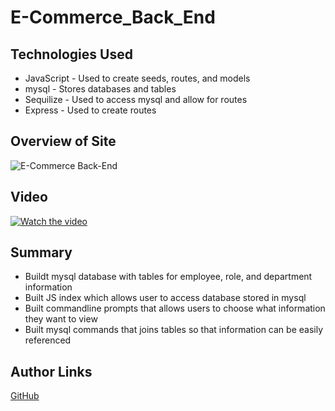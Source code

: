 # E-Commerce_Back_End

## Technologies Used

* JavaScript - Used to create seeds, routes, and models
* mysql - Stores databases and tables
* Sequilize - Used to access mysql and allow for routes
* Express - Used to create routes


## Overview of Site

![E-Commerce Back-End](https://i.imgur.com/9InGT6Y.jpg)

## Video
 [![Watch the video](https://imgur.com/RxLZfGi.jpg)](https://drive.google.com/file/d/1LMJrZm8ybJURfmX1uHOr2S_dyggnQV6R/view?usp=sharing)

## Summary

* Buildt mysql database with tables for employee, role, and department information
* Built JS index which allows user to access database stored in mysql
* Built commandline prompts that allows users to choose what information they want to view
* Built mysql commands that joins tables so that information can be easily referenced

## Author Links

[GitHub](https://github.com/mjshelton12)